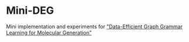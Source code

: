# Mini-DEG

Mini implementation and experiments for ["Data-Efficient Graph Grammar Learning for Molecular Generation"](https://github.com/gmh14/data_efficient_grammar)